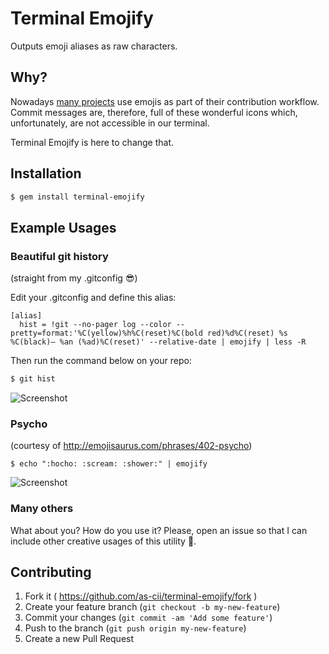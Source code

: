 # Terminal Emojify

Outputs emoji aliases as raw characters.

## Why?

Nowadays [many
projects](https://github.com/atom/atom/tree/master/CONTRIBUTING.md) use emojis
as part of their contribution workflow. Commit messages are, therefore, full of
these wonderful icons which, unfortunately, are not accessible in our terminal.

Terminal Emojify is here to change that.

## Installation

```bash
$ gem install terminal-emojify
```

## Example Usages

### Beautiful git history

(straight from my .gitconfig :sunglasses:)

Edit your .gitconfig and define this alias:

```
[alias]
  hist = !git --no-pager log --color --pretty=format:'%C(yellow)%h%C(reset)%C(bold red)%d%C(reset) %s %C(black)— %an (%ad)%C(reset)' --relative-date | emojify | less -R
```

Then run the command below on your repo:

```bash
$ git hist
```

![Screenshot](http://i.imgur.com/D5AqNUz.png)

### Psycho

(courtesy of http://emojisaurus.com/phrases/402-psycho)

```
$ echo ":hocho: :scream: :shower:" | emojify
```

![Screenshot](http://i.imgur.com/QPksGcG.png)

### Many others

What about you? How do you use it? Please, open an issue so that I can include
other creative usages of this utility :bow:.

## Contributing

1. Fork it ( https://github.com/as-cii/terminal-emojify/fork )
2. Create your feature branch (`git checkout -b my-new-feature`)
3. Commit your changes (`git commit -am 'Add some feature'`)
4. Push to the branch (`git push origin my-new-feature`)
5. Create a new Pull Request
